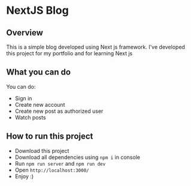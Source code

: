 # NextJS Blog

## Overview

This is a simple blog developed using Next js framework.
I've developed this project for my portfolio and for learning Next js

## What you can do

You can do:

- Sign in
- Create new account
- Create new post as authorized user
- Watch posts

## How to run this project

- Download this project
- Download all dependencies using `npm i` in console
- Run `npm run server` and `npm run dev`
- Open `http://localhost:3000/`
- Enjoy :)
